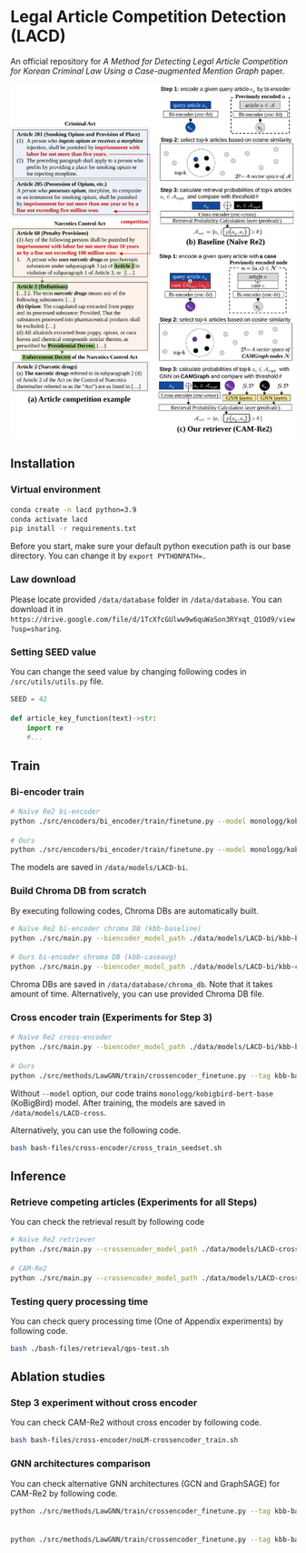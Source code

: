 # Legal Article Competition Detection (LACD)

An official repository for *A Method for Detecting Legal Article Competition for Korean Criminal Law Using a Case-augmented Mention Graph* paper.

![github-image.v1.svg](./figs/github-image.v2.svg)

## Installation

### **Virtual environment**

```bash
conda create -n lacd python=3.9
conda activate lacd
pip install -r requirements.txt
```

Before you start, make sure your default python execution path is our base directory. You can change it by `export PYTHONPATH=.`

<!-- ### **Chroma DB**

```bash
pip install chromadb
pip install chromadb-client
``` -->

### **Law download**

Please locate provided `/data/database` folder in `/data/database`.
You can download it in `https://drive.google.com/file/d/1TcXfcGUlww9w6quWaSon3RYxqt_Q1Od9/view?usp=sharing`.

### **Setting SEED value**

You can change the seed value by changing following codes in `/src/utils/utils.py` file.

```python
SEED = 42

def article_key_function(text)->str:
    import re
    #...
```

## Train

### Bi-encoder train

```bash
# Naïve Re2 bi-encoder
python ./src/encoders/bi_encoder/train/finetune.py --model monologg/kobigbird-bert-base --mode train --tag kbb-baseline

# Ours
python ./src/encoders/bi_encoder/train/finetune.py --model monologg/kobigbird-bert-base --mode train --tag kbb-caseaug --method case-augmentation
```

The models are saved in `/data/models/LACD-bi`. 
<!-- Alternatively, you can use provided model checkpoints. -->

### Build Chroma DB from scratch

By executing following codes, Chroma DBs are automatically built.

```bash
# Naïve Re2 bi-encoder chroma DB (kbb-baseline)
python ./src/main.py --biencoder_model_path ./data/models/LACD-bi/kbb-baseline --chroma_db_name kbb-baseline --biencoder_method baseline --retrieval_method bi-only

# Ours bi-encoder chroma DB (kbb-caseaug)
python ./src/main.py --biencoder_model_path ./data/models/LACD-bi/kbb-caseaug --chroma_db_name kbb-caseaug --biencoder_method caseaug --retrieval_method bi-only
```

Chroma DBs are saved in `/data/database/chroma_db`. Note that it takes amount of time. Alternatively, you can use provided Chroma DB file.

### Cross encoder train (Experiments for Step 3)

```bash
# Naïve Re2 cross-encoder
python ./src/main.py --biencoder_model_path ./data/models/LACD-bi/kbb-baseline --chroma_db_name kbb-baseline --biencoder_method baseline --retrieval_method bi-only

# Ours
python ./src/methods/LawGNN/train/crossencoder_finetune.py --tag kbb-baseline-gat-caseaugembds --gnn_method gat --chroma_db_name kbb-caseaug --case_augmentation_method baseline --epoch 3
```

Without `--model` option, our code trains `monologg/kobigbird-bert-base` (KoBigBird) model. After training, the models are saved in `/data/models/LACD-cross`. 
<!-- Alternatively, you can use provided model checkpoints -->

Alternatively, you can use the following code.
```bash
bash bash-files/cross-encoder/cross_train_seedset.sh
```


## Inference

### Retrieve competing articles (Experiments for all Steps)

You can check the retrieval result by following code

```bash
# Naïve Re2 retriever
python ./src/main.py --crossencoder_model_path ./data/models/LACD-cross/qwen2-0.5-baseline --biencoder_model_path ./data/models/LACD-bi/kbb-baseline  --chroma_db_name kbb-baseline --retrieval_method hybrid --crossencoder_index_method none --crossencoder_method baseline --biencoder_method baseline

# CAM-Re2
python ./src/main.py --crossencoder_model_path ./data/models/LACD-cross/gnns/kbb-baseline-gat-caseaugembds --biencoder_model_path ./data/models/LACD-bi/kbb-caseaug  --chroma_db_name kbb-caseaug --retrieval_method hybrid --crossencoder_index_method gat --crossencoder_method baseline --biencoder_method caseaug
```

### Testing query processing time

You can check query processing time (One of Appendix experiments) by following code.

```bash
bash ./bash-files/retrieval/qps-test.sh
```

## Ablation studies


### Step 3 experiment without cross encoder

You can check CAM-Re2 without cross encoder by following code.
```bash
bash bash-files/cross-encoder/noLM-crossencoder_train.sh
```


### GNN architectures comparison

You can check alternative GNN architectures (GCN and GraphSAGE) for CAM-Re2 by following code.

```bash
python ./src/methods/LawGNN/train/crossencoder_finetune.py --tag kbb-baseline-gcn-caseaugembds --gnn_method gcn --chroma_db_name kbb-caseaug --case_augmentation_method baseline --epoch 3


python ./src/methods/LawGNN/train/crossencoder_finetune.py --tag kbb-baseline-graphsage-caseaugembds --gnn_method graphsage --chroma_db_name kbb-caseaug --case_augmentation_method baseline --epoch 3
```
